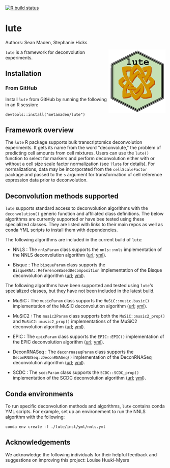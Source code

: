 
<!-- badges: start -->

[![R build
status](https://github.com/metamaden/lute/workflows/R-CMD-check-bioc/badge.svg)](https://github.com/metamaden/lute/actions)

<!-- badges: end -->


# lute

Authors: Sean Maden, Stephanie Hicks

[<img style="float: right;" src = "inst/png/lute_hexsticker_basic1.png" height="200"/>](https://github.com/metamaden/lute)

`lute` is a framework for deconvolution experiments.

## Installation

### From GitHub

Install `lute` from GitHub by running the following in an R session:

```
devtools::install("metamaden/lute")
```

## Framework overview

The `lute` R package supports bulk transcriptomics deconvolution experiments. It gets its name from the word "deconvolute," the problem of predicting cell amounts from cell mixtures. Users can use the `lute()` function to select for markers and perform deconvolution either with or without a cell size scale factor normalization (see `?lute` for details). For normalizations, data may be incorporated from the `cellScaleFactor` package and passed to the `s` argument for transformation of cell reference expression data prior to deconvolution.   

## Deconvolution methods supported

`lute` supports standard access to deconvolution algorithms with the `deconvolution()` generic function and affiliated class definitions. The below algorithms are currently supported or have bee tested using these specialized classes. They are listed with links to their main repos as well as conda YML scripts to install them with dependencies.

The following algorithms are included in the current build of `lute`:

* NNLS : The `nnlsParam` class supports the `nnls::nnls` implementation of the NNLS deconvolution algorithm ([url](https://cran.r-project.org/web/packages/nnls/index.html); [yml](https://github.com/metamaden/lute/blob/main/inst/yml/nnls.yml)).

* Bisque : The `bisqueParam` class supports the `BisqueRNA::ReferenceBasedDecomposition` implementation of the Bisque deconvolution algorithm ([url](https://github.com/cozygene/bisque); [yml](https://github.com/metamaden/lute/blob/main/inst/yml/bisque.yml)).

The following algorithms have been supported and tested using `lute`'s specialized classes, but they have not been included in the latest build.

* MuSiC : The `musicParam` class supports the `MuSiC::music.basic()` implementation of the MuSiC deconvolution algorithm ([url](https://github.com/xuranw/MuSiC); [yml](https://github.com/metamaden/lute/blob/main/inst/yml/music.yml)).

* MuSiC2 : The `music2Param` class supports both the `MuSiC::music2_prop()` and `MuSiC2::music2_prop()` implementations of the MuSiC2 deconvolution algorithm ([url](https://github.com/Jiaxin-Fan/MuSiC2); [yml](https://github.com/metamaden/lute/blob/main/inst/yml/music2.yml)).

* EPIC : The `epicParam` class supports the `EPIC::EPIC()` implementation of the EPIC deconvolution algorithm ([url](https://github.com/GfellerLab/EPIC); [yml](https://github.com/metamaden/lute/blob/main/inst/yml/epic.yml)).

* DeconRNASeq : The `deconrnaseqParam` class supports the `DeconRNASeq::DeconRNASeq()` implementation of the DeconRNASeq deconvolution algorithm ([url](https://bioconductor.org/packages/release/bioc/html/DeconRNASeq.html); [yml](https://github.com/metamaden/lute/blob/main/inst/yml/deconrnaseq.yml)).

* SCDC : The `scdcParam` class supports the `SCDC::SCDC_prop()` implementation of the SCDC deconvolution algorithm ([url](https://github.com/meichendong/SCDC); [yml](https://github.com/metamaden/lute/blob/main/inst/yml/scdc.yml)).

## Conda environments

To run specific deconvolution methods and algorithms, `lute` contains conda YML scripts. For example, set up an environement to run the NNLS algorithm with the following:

```
conda env create -f ./lute/inst/yml/nnls.yml
```

## Acknowledgements

We acknowledge the following individuals for their helpful feedback and suggestions on improving this project: Louise Huuki-Myers
